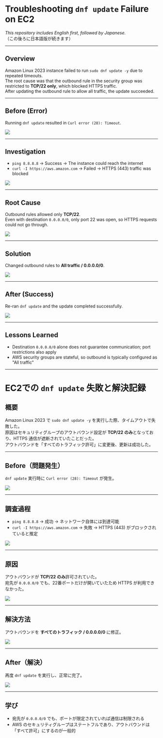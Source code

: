 # Troubleshooting `dnf update` Failure on EC2  

*This repository includes English first, followed by Japanese.*  
（この後ろに日本語版が続きます）  

---

## Overview  

Amazon Linux 2023 instance failed to run `sudo dnf update -y` due to repeated timeouts.  
The root cause was that the outbound rule in the security group was restricted to **TCP/22 only**, which blocked HTTPS traffic.  
After updating the outbound rule to allow all traffic, the update succeeded.  

---

## Before (Error)  

Running `dnf update` resulted in `Curl error (28): Timeout`.  

![](images/dnf-timeout.png)  

---

## Investigation  

* `ping 8.8.8.8` → Success → The instance could reach the internet  
* `curl -I https://aws.amazon.com` → Failed → HTTPS (443) traffic was blocked  

![](images/ping-curl.png)  

---

## Root Cause  

Outbound rules allowed only **TCP/22**.  
Even with destination `0.0.0.0/0`, only port 22 was open, so HTTPS requests could not go through.  

![](images/sg-outbound-22.png)  

---

## Solution  

Changed outbound rules to **All traffic / 0.0.0.0/0**.  

![](images/sg-outbound-all.png)  

---

## After (Success)  

Re-ran `dnf update` and the update completed successfully.  

![](images/dnf-success.png)  

---

## Lessons Learned  

* Destination `0.0.0.0/0` alone does not guarantee communication; port restrictions also apply  
* AWS security groups are stateful, so outbound is typically configured as "All traffic"  


---

# EC2での `dnf update` 失敗と解決記録  

## 概要  

Amazon Linux 2023 で `sudo dnf update -y` を実行した際、タイムアウトで失敗した。  
原因はセキュリティグループのアウトバウンド設定が **TCP/22 のみ**となっており、HTTPS 通信が遮断されていたことだった。  
アウトバウンドを「すべてのトラフィック許可」に変更後、更新は成功した。  

---

## Before（問題発生）  

`dnf update` 実行時に `Curl error (28): Timeout` が発生。  

![](images/dnf-timeout.png)  

---

## 調査過程  

* `ping 8.8.8.8` → 成功 → ネットワーク自体には到達可能  
* `curl -I https://aws.amazon.com` → 失敗 → HTTPS (443) がブロックされていると推定  

![](images/ping-curl.png)  

---

## 原因  

アウトバウンドが **TCP/22 のみ**許可されていた。  
宛先が `0.0.0.0/0` でも、22番ポートだけが開いていたため HTTPS が利用できなかった。  

![](images/sg-outbound-22.png)  

---

## 解決方法  

アウトバウンドを **すべてのトラフィック / 0.0.0.0/0** に修正。  

![](images/sg-outbound-all.png)  

---

## After（解決）  

再度 `dnf update` を実行し、正常に完了。  

![](images/dnf-success.png)  

---

## 学び  

* 宛先が `0.0.0.0/0` でも、ポートが限定されていれば通信は制限される  
* AWS のセキュリティグループはステートフルであり、アウトバウンドは「すべて許可」にするのが一般的  

